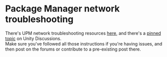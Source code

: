 # Package Manager network troubleshooting
There's UPM network troubleshooting resources [here](https://docs.unity3d.com/Manual/upm-network.html), and there's a [pinned topic](https://discussions.unity.com/t/read-me-first-troubleshooting-connection-loading-project-issues-with-package-manager/786027) on Unity Discussions.  
Make sure you've followed all those instructions if you're having issues, and then post on the forums or contribute to a pre-existing post there.
